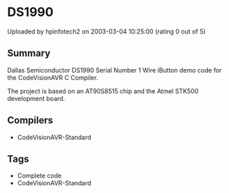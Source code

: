 # DS1990

Uploaded by hpinfotech2 on 2003-03-04 10:25:00 (rating 0 out of 5)

## Summary

Dallas Semiconductor DS1990 Serial Number 1 Wire iButton demo code for the CodeVisionAVR C Compiler.  

The project is based on an AT90S8515 chip and the Atmel STK500 development board.

## Compilers

- CodeVisionAVR-Standard

## Tags

- Complete code
- CodeVisionAVR-Standard
